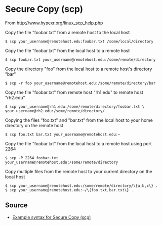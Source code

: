 # Secure Copy (scp)


From <http://www.hypexr.org/linux_scp_help.php>

Copy the file "foobar.txt" from a remote host to the local host

    $ scp your_username@remotehost.edu:foobar.txt /some/local/directory

Copy the file "foobar.txt" from the local host to a remote host

    $ scp foobar.txt your_username@remotehost.edu:/some/remote/directory

Copy the directory "foo" from the local host to a remote host's directory "bar"

    $ scp -r foo your_username@remotehost.edu:/some/remote/directory/bar
    
Copy the file "foobar.txt" from remote host "rh1.edu" to remote host "rh2.edu"

    $ scp your_username@rh1.edu:/some/remote/directory/foobar.txt \
    your_username@rh2.edu:/some/remote/directory/
    
Copying the files "foo.txt" and "bar.txt" from the local host to your home directory on the remote host

    $ scp foo.txt bar.txt your_username@remotehost.edu:~

Copy the file "foobar.txt" from the local host to a remote host using port 2264

    $ scp -P 2264 foobar.txt your_username@remotehost.edu:/some/remote/directory

Copy multiple files from the remote host to your current directory on the local host

    $ scp your_username@remotehost.edu:/some/remote/directory/\{a,b,c\} .
    $ scp your_username@remotehost.edu:~/\{foo.txt,bar.txt\} .

## Source

 * [Example syntax for Secure Copy (scp)](http://www.hypexr.org/linux_scp_help.php)